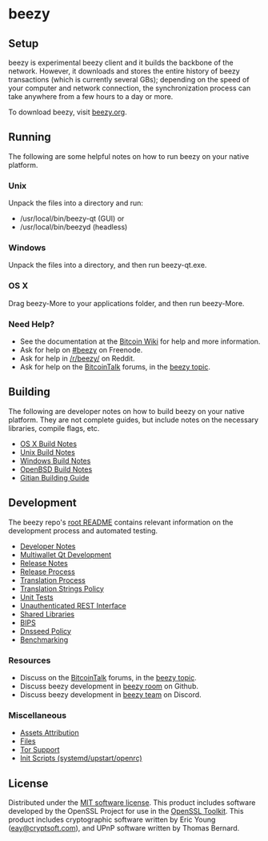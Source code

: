 beezy
=============

Setup
---------------------
beezy is experimental beezy client and it builds the backbone of the network. However, it downloads and stores the entire history of beezy transactions (which is currently several GBs); depending on the speed of your computer and network connection, the synchronization process can take anywhere from a few hours to a day or more.

To download beezy, visit [beezy.org](https://beezy.org).

Running
---------------------
The following are some helpful notes on how to run beezy on your native platform.

### Unix

Unpack the files into a directory and run:

- /usr/local/bin/beezy-qt (GUI) or
- /usr/local/bin/beezyd (headless)

### Windows

Unpack the files into a directory, and then run beezy-qt.exe.

### OS X

Drag beezy-More to your applications folder, and then run beezy-More.

### Need Help?

* See the documentation at the [Bitcoin Wiki](https://en.bitcoin.it/wiki/Main_Page)
for help and more information.
* Ask for help on [#beezy](https://discord.gg/zmGr38eJYE) on Freenode.
* Ask for help in [/r/beezy/](https://nm.reddit.com/r/beezy/) on Reddit.
* Ask for help on the [BitcoinTalk](https://bitcointalk.org/) forums, in the [beezy topic](https://bitcointalk.org/index.php?topic=5378794.msg58833379#msg58833379).

Building
---------------------
The following are developer notes on how to build beezy on your native platform. They are not complete guides, but include notes on the necessary libraries, compile flags, etc.

- [OS X Build Notes](build-osx.md)
- [Unix Build Notes](build-unix.md)
- [Windows Build Notes](build-windows.md)
- [OpenBSD Build Notes](build-openbsd.md)
- [Gitian Building Guide](gitian-building.md)

Development
---------------------
The beezy repo's [root README](/README.md) contains relevant information on the development process and automated testing.

- [Developer Notes](developer-notes.md)
- [Multiwallet Qt Development](multiwallet-qt.md)
- [Release Notes](release-notes.md)
- [Release Process](release-process.md)
- [Translation Process](translation_process.md)
- [Translation Strings Policy](translation_strings_policy.md)
- [Unit Tests](unit-tests.md)
- [Unauthenticated REST Interface](REST-interface.md)
- [Shared Libraries](shared-libraries.md)
- [BIPS](bips.md)
- [Dnsseed Policy](dnsseed-policy.md)
- [Benchmarking](benchmarking.md)

### Resources
* Discuss on the [BitcoinTalk](https://bitcointalk.org/) forums, in the [beezy topic](https://bitcointalk.org/index.php?topic=5378794.msg58833379#msg58833379).
* Discuss beezy development in [beezy room](https://github.com/beezy/beezy) on Github.
* Discuss beezy development in [beezy team](https://discord.gg/zmGr38eJYE) on Discord.

### Miscellaneous
- [Assets Attribution](assets-attribution.md)
- [Files](files.md)
- [Tor Support](tor.md)
- [Init Scripts (systemd/upstart/openrc)](init.md)

License
---------------------
Distributed under the [MIT software license](http://www.opensource.org/licenses/mit-license.php).
This product includes software developed by the OpenSSL Project for use in the [OpenSSL Toolkit](https://www.openssl.org/). This product includes
cryptographic software written by Eric Young ([eay@cryptsoft.com](mailto:eay@cryptsoft.com)), and UPnP software written by Thomas Bernard.
